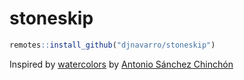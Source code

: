 
<!-- README.md is generated from README.Rmd. Please edit that file -->

# stoneskip

<!-- badges: start -->

<!-- badges: end -->

``` r
remotes::install_github("djnavarro/stoneskip")
```

Inspired by [watercolors](https://github.com/aschinchon/watercolors) by
[Antonio Sánchez Chinchón](https://github.com/aschinchon)
